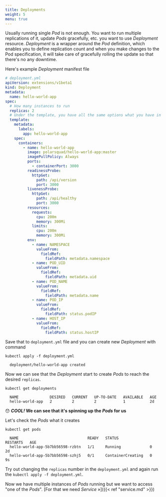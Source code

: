 ```yaml
---
title: Deployments
weight: 5
menu: true
---
```


Usually running single _Pod_ is not enough. You want to run multiple replications of it, update _Pods_ gracefully, etc. you want to use _Deployment_ resource.
_Deployment_ is a wrapper around the _Pod_ definition, which enables you to define replication count and when you make changes to the Pod specification, it will take care of gracefully rolling the update so that there's no any downtime.

Here's example _Deployment_ manifest file
```yaml
# deployment.yml
apiVersion: extensions/v1beta1
kind: Deployment
metadata:
  name: hello-world-app
spec:
  # How many instances to run
  replicas: 2
  # Under the template, you have all the same options what you have in Pod specification
  template:
    metadata:
      labels:
        app: hello-world-app
    spec:
      containers:
        - name: hello-world-app
          image: polarsquad/hello-world-app:master
          imagePullPolicy: Always
          ports:
            - containerPort: 3000
          readinessProbe:
            httpGet:
              path: /api/version
              port: 3000
          livenessProbe:
            httpGet:
              path: /api/healthy
              port: 3000
          resources:
            requests:
              cpu: 200m
              memory: 300Mi
            limits:
              cpu: 200m
              memory: 300Mi
          env:
            - name: NAMESPACE
              valueFrom:
                fieldRef:
                  fieldPath: metadata.namespace
            - name: POD_UID
              valueFrom:
                fieldRef:
                  fieldPath: metadata.uid
            - name: POD_NAME
              valueFrom:
                fieldRef:
                  fieldPath: metadata.name
            - name: POD_IP
              valueFrom:
                fieldRef:
                  fieldPath: status.podIP
            - name: HOST_IP
              valueFrom:
                fieldRef:
                  fieldPath: status.hostIP
```

Save that to `deployment.yml` file and you can create new _Deployment_ with command
```shell
kubectl apply -f deployment.yml

  deployment/hello-world-app created
```

Now we can see that the _Deployment_ start to create _Pods_ to reach the desired `replicas`.

```shell
kubectl get deployments

  NAME              DESIRED   CURRENT   UP-TO-DATE   AVAILABLE   AGE
  hello-world-app   2         2         2            1           2d
```

😯 **_COOL!_ We can see that it's spinning up the _Pods_ for us**

Let's check the _Pods_ what it creates
```shell
kubectl get pods

  NAME                               READY   STATUS              RESTARTS   AGE
  hello-world-app-5b7bb56598-rzbtn   1/1     Running             0          2d
  hello-world-app-5b7bb56598-szhj5   0/1     ContainerCreating   0          9s
```

Try out changing the `replicas` number in the `deployment.yml` and again run the `kubectl apply -f deployment.yml`.

Now we have multiple instances of _Pods_ running but we want to access "one of the _Pods_". [For that we need _Service_ »]({{< ref "service.md" >}})